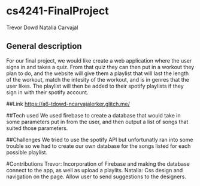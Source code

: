 # cs4241-FinalProject

Trevor Dowd
Natalia Carvajal 

## General description
 For our final project, we would like create a web application where the user signs in and takes a quiz. From that quiz they can then put in a workout they plan to do, and the website will give them a playlist that will last the length of the workout, match the intesity of the workout, and is in genres that the user likes. The playlist will then be added to their spotify playlists if they sign in with their spotify account.
 
 ##Link
 https://a6-tdowd-ncarvajalerker.glitch.me/
 
 ##Tech used
 We used firebase to create a database that would take in some parameters put in from the user, and then output a list of songs that suited those parameters. 
 
 ##Challenges
 We tried to use the spotify API but unfortunatly ran into some trouble so we had to create our own database for the songs listed for each possible playlist.


#Contributions
Trevor: Incorporation of Firebase and making the database connect to the app, as well as upload a playlits.
Natalia: Css design and navigation on the page. Allow user to send suggestions to the designers. 

